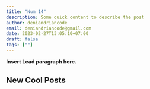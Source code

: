 ```yaml
---
title: "Num 14"
description: Some quick content to describe the post
author: deniandriancode
email: deniandriancode@gmail.com
date: 2023-02-27T13:05:10+07:00
draft: false
tags: [""]
---
```


**Insert Lead paragraph here.**

## New Cool Posts



